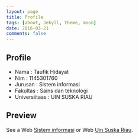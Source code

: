 ```yaml
---
layout: page
title: Profile
tags: [about, Jekyll, theme, moon]
date: 2016-03-21
comments: false
---  
```

## Profile
* Nama              : Taufik Hidayat
* Nim               : 1145301760
* Jurusan           : Sistem informasi
* Fakultas          : Sains dan teknologi
* Universiitaas     : UIN SUSKA RIAU

## Preview

See a Web [Sistem informasi](http://Sif.uin-suska.ac.id) or Web [Uin Suska Riau](https://uin-suska.ac.id).
